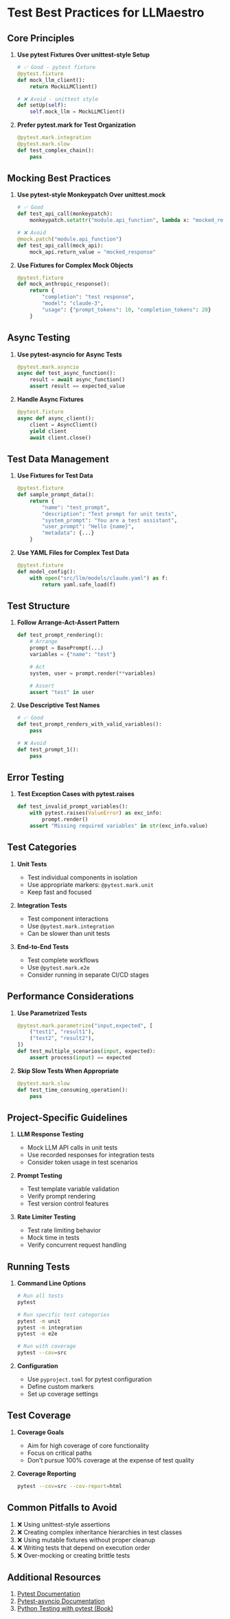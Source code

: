 # Test Best Practices for LLMaestro

## Core Principles

1. **Use pytest Fixtures Over unittest-style Setup**
   ```python
   # ✅ Good - pytest fixture
   @pytest.fixture
   def mock_llm_client():
       return MockLLMClient()

   # ❌ Avoid - unittest style
   def setUp(self):
       self.mock_llm = MockLLMClient()
   ```

2. **Prefer pytest.mark for Test Organization**
   ```python
   @pytest.mark.integration
   @pytest.mark.slow
   def test_complex_chain():
       pass
   ```

## Mocking Best Practices

1. **Use pytest-style Monkeypatch Over unittest.mock**
   ```python
   # ✅ Good
   def test_api_call(monkeypatch):
       monkeypatch.setattr("module.api_function", lambda x: "mocked_response")

   # ❌ Avoid
   @mock.patch("module.api_function")
   def test_api_call(mock_api):
       mock_api.return_value = "mocked_response"
   ```

2. **Use Fixtures for Complex Mock Objects**
   ```python
   @pytest.fixture
   def mock_anthropic_response():
       return {
           "completion": "test response",
           "model": "claude-3",
           "usage": {"prompt_tokens": 10, "completion_tokens": 20}
       }
   ```

## Async Testing

1. **Use pytest-asyncio for Async Tests**
   ```python
   @pytest.mark.asyncio
   async def test_async_function():
       result = await async_function()
       assert result == expected_value
   ```

2. **Handle Async Fixtures**
   ```python
   @pytest.fixture
   async def async_client():
       client = AsyncClient()
       yield client
       await client.close()
   ```

## Test Data Management

1. **Use Fixtures for Test Data**
   ```python
   @pytest.fixture
   def sample_prompt_data():
       return {
           "name": "test_prompt",
           "description": "Test prompt for unit tests",
           "system_prompt": "You are a test assistant",
           "user_prompt": "Hello {name}",
           "metadata": {...}
       }
   ```

2. **Use YAML Files for Complex Test Data**
   ```python
   @pytest.fixture
   def model_config():
       with open("src/llm/models/claude.yaml") as f:
           return yaml.safe_load(f)
   ```

## Test Structure

1. **Follow Arrange-Act-Assert Pattern**
   ```python
   def test_prompt_rendering():
       # Arrange
       prompt = BasePrompt(...)
       variables = {"name": "test"}

       # Act
       system, user = prompt.render(**variables)

       # Assert
       assert "test" in user
   ```

2. **Use Descriptive Test Names**
   ```python
   # ✅ Good
   def test_prompt_renders_with_valid_variables():
       pass

   # ❌ Avoid
   def test_prompt_1():
       pass
   ```

## Error Testing

1. **Test Exception Cases with pytest.raises**
   ```python
   def test_invalid_prompt_variables():
       with pytest.raises(ValueError) as exc_info:
           prompt.render()
       assert "Missing required variables" in str(exc_info.value)
   ```

## Test Categories

1. **Unit Tests**
   - Test individual components in isolation
   - Use appropriate markers: `@pytest.mark.unit`
   - Keep fast and focused

2. **Integration Tests**
   - Test component interactions
   - Use `@pytest.mark.integration`
   - Can be slower than unit tests

3. **End-to-End Tests**
   - Test complete workflows
   - Use `@pytest.mark.e2e`
   - Consider running in separate CI/CD stages

## Performance Considerations

1. **Use Parametrized Tests**
   ```python
   @pytest.mark.parametrize("input,expected", [
       ("test1", "result1"),
       ("test2", "result2"),
   ])
   def test_multiple_scenarios(input, expected):
       assert process(input) == expected
   ```

2. **Skip Slow Tests When Appropriate**
   ```python
   @pytest.mark.slow
   def test_time_consuming_operation():
       pass
   ```

## Project-Specific Guidelines

1. **LLM Response Testing**
   - Mock LLM API calls in unit tests
   - Use recorded responses for integration tests
   - Consider token usage in test scenarios

2. **Prompt Testing**
   - Test template variable validation
   - Verify prompt rendering
   - Test version control features

3. **Rate Limiter Testing**
   - Test rate limiting behavior
   - Mock time in tests
   - Verify concurrent request handling

## Running Tests

1. **Command Line Options**
   ```bash
   # Run all tests
   pytest

   # Run specific test categories
   pytest -m unit
   pytest -m integration
   pytest -m e2e

   # Run with coverage
   pytest --cov=src
   ```

2. **Configuration**
   - Use `pyproject.toml` for pytest configuration
   - Define custom markers
   - Set up coverage settings

## Test Coverage

1. **Coverage Goals**
   - Aim for high coverage of core functionality
   - Focus on critical paths
   - Don't pursue 100% coverage at the expense of test quality

2. **Coverage Reporting**
   ```bash
   pytest --cov=src --cov-report=html
   ```

## Common Pitfalls to Avoid

1. ❌ Using unittest-style assertions
2. ❌ Creating complex inheritance hierarchies in test classes
3. ❌ Using mutable fixtures without proper cleanup
4. ❌ Writing tests that depend on execution order
5. ❌ Over-mocking or creating brittle tests

## Additional Resources

1. [Pytest Documentation](https://docs.pytest.org/)
2. [Pytest-asyncio Documentation](https://pytest-asyncio.readthedocs.io/)
3. [Python Testing with pytest (Book)](https://pragprog.com/titles/bopytest/python-testing-with-pytest/)
